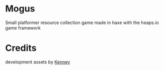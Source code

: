 # Mogus
Small platformer resource collection game made in haxe with the heaps.io game framework

# Credits
development assets by [Kenney](https://kenney.nl/assets/pixel-platformer)